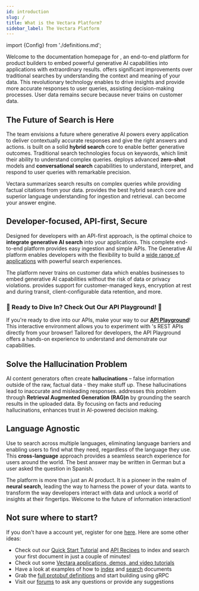 ```yaml
---
id: introduction
slug: /
title: What is the Vectara Platform?
sidebar_label: The Vectara Platform
---
```


import {Config} from './definitions.md';

Welcome to the documentation homepage for <Config v="names.product"/>, an end-to-end platform for 
product builders to embed powerful generative AI capabilities into 
applications with extraordinary results. <Config v="names.product"/> offers significant 
improvements over traditional searches by understanding the context and 
meaning of your data. This revolutionary technology enables <Config v="names.product"/> to 
drive insights and provide more accurate responses to user queries, 
assisting decision-making processes. User data remains secure because <Config v="names.product"/> 
never trains on customer data.

## The Future of Search is Here

The <Config v="names.product"/> team envisions a future where generative AI powers every 
application to deliver contextually accurate responses and give the right 
answers and actions. <Config v="names.product"/> is built on a solid **hybrid search** core 
to enable better generative outcomes. Traditional search technologies focus 
on keywords, which limit their ability to understand complex queries. <Config v="names.product"/> 
deploys advanced **zero-shot** models and **conversational search** 
capabilities to understand, interpret, and respond to user queries with remarkable 
precision. 

Vectara summarizes search results on complex queries while providing factual 
citations from your data. <Config v="names.product"/> provides the best hybrid search 
core and superior language understanding for ingestion and retrieval. <Config v="names.product"/> 
can become your answer engine.

## Developer-focused, API-first, Secure

Designed for developers with an API-first approach, <Config v="names.product"/> is 
the optimal choice to **integrate generative AI search** into your 
applications. This complete end-to-end platform provides easy ingestion and 
simple APIs. The <Config v="names.product"/> Generative AI platform enables 
developers with the flexibility to build a [wide range of applications](/docs/use-case-exploration) with
powerful search experiences.

The <Config v="names.product"/> platform never trains on customer data which enables 
businesses to embed generative AI capabilities without the risk of data or 
privacy violations. <Config v="names.product"/> provides support for customer-managed 
keys, encryption at rest and during transit, client-configurable data 
retention, and more.

### :star2: Ready to Dive In? Check Out Our API Playground! :star2:

If you're ready to dive into our APIs, make your way to our [**API Playground**](/docs/rest-api/vectara-rest-api)! 
This interactive environment allows you to experiment with <Config v="names.product"/>'s REST APIs 
directly from your browser! Tailored for developers, the API Playground 
offers a hands-on experience to understand and demonstrate our capabilities.

## Solve the Hallucination Problem

AI content generators often create **hallucinations** – false information 
outside of the raw, factual data - they make stuff up. These hallucinations 
lead to inaccurate and misleading responses. <Config v="names.product"/> addresses 
this problem through **Retrieval Augmented Generation (RAG)n** by grounding the 
search results in the uploaded data. By focusing on facts and reducing 
hallucinations, <Config v="names.product"/> enhances trust in AI-powered 
decision making. 

## Language Agnostic

Use <Config v="names.product"/> to search across multiple languages, eliminating language 
barriers and enabling users to find what they need, regardless of the 
language they use. This **cross-language** approach provides a seamless 
search experience for users around the world. The best answer may be 
written in German but a user asked the question in Spanish.

The <Config v="names.product"/> platform is more than just an AI product. It is 
a pioneer in the realm of **neural search**, leading the way to harness the 
power of your data. <Config v="names.product"/> wants to transform the way 
developers interact with data and unlock a world of insights at their 
fingertips. Welcome to the future of information interaction!  

## Not sure where to start?

If you don't have a <Config v="names.product"/> account yet, register for 
one [here](https://console.vectara.com/signup). Here are some other ideas:

- Check out our [Quick Start Tutorial](/docs/quickstart) and [API Recipes](/docs/api-recipes) to 
  index and search your first document in just a couple of minutes!
- Check out some [Vectara applications, demos, and video tutorials](https://vectara.com/demos/)
- Have a look at examples of how to [index](/docs/getting-started-samples/rest_index_document.py) and
[search](/docs/getting-started-samples/rest_query.py) documents
- Grab the [full protobuf definitions](/docs/api-reference/protobuf-definitions) and start building using gRPC
- Visit our [forums](https://discuss.vectara.com/) to ask any questions or provide any suggestions